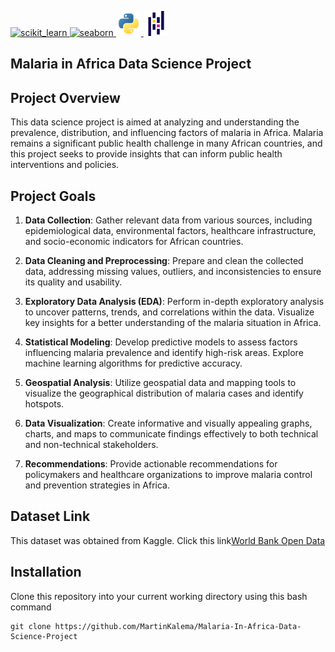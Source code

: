 <a href="https://scikit-learn.org/" target="_blank" rel="noreferrer"> <img src="https://upload.wikimedia.org/wikipedia/commons/0/05/Scikit_learn_logo_small.svg" alt="scikit_learn" width="40" height="40"/> </a> <a href="https://seaborn.pydata.org/" target="_blank" rel="noreferrer"> <img src="https://seaborn.pydata.org/_images/logo-mark-lightbg.svg" alt="seaborn" width="40" height="40"/> <a href="https://www.python.org" target="_blank" rel="noreferrer"> <img src="https://raw.githubusercontent.com/devicons/devicon/master/icons/python/python-original.svg" alt="python" width="40" height="40"/> </a> <a href="https://pandas.pydata.org/" target="_blank" rel="noreferrer"> <img src="https://raw.githubusercontent.com/devicons/devicon/2ae2a900d2f041da66e950e4d48052658d850630/icons/pandas/pandas-original.svg" alt="pandas" width="40" height="40"/> </a>

## Malaria in Africa Data Science Project

## Project Overview

This data science project is aimed at analyzing and understanding the prevalence, distribution, and influencing factors of malaria in Africa. Malaria remains a significant public health challenge in many African countries, and this project seeks to provide insights that can inform public health interventions and policies.

## Project Goals

1. **Data Collection**: Gather relevant data from various sources, including epidemiological data, environmental factors, healthcare infrastructure, and socio-economic indicators for African countries.

2. **Data Cleaning and Preprocessing**: Prepare and clean the collected data, addressing missing values, outliers, and inconsistencies to ensure its quality and usability.

3. **Exploratory Data Analysis (EDA)**: Perform in-depth exploratory analysis to uncover patterns, trends, and correlations within the data. Visualize key insights for a better understanding of the malaria situation in Africa.

4. **Statistical Modeling**: Develop predictive models to assess factors influencing malaria prevalence and identify high-risk areas. Explore machine learning algorithms for predictive accuracy.

5. **Geospatial Analysis**: Utilize geospatial data and mapping tools to visualize the geographical distribution of malaria cases and identify hotspots.

6. **Data Visualization**: Create informative and visually appealing graphs, charts, and maps to communicate findings effectively to both technical and non-technical stakeholders.

7. **Recommendations**: Provide actionable recommendations for policymakers and healthcare organizations to improve malaria control and prevention strategies in Africa.

## Dataset Link

This dataset was obtained from Kaggle. Click this link[World Bank Open Data](https://data.worldbank.org/)

## Installation
Clone this repository into your current working directory using this bash command
```
git clone https://github.com/MartinKalema/Malaria-In-Africa-Data-Science-Project
```


